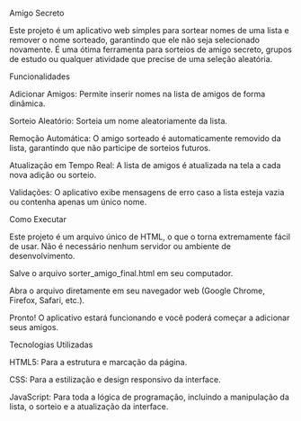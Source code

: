 Amigo Secreto



Este projeto é um aplicativo web simples para sortear nomes de uma lista e remover o nome sorteado, garantindo que ele não seja selecionado novamente. É uma ótima ferramenta para sorteios de amigo secreto, grupos de estudo ou qualquer atividade que precise de uma seleção aleatória.



Funcionalidades



Adicionar Amigos: Permite inserir nomes na lista de amigos de forma dinâmica.



Sorteio Aleatório: Sorteia um nome aleatoriamente da lista.



Remoção Automática: O amigo sorteado é automaticamente removido da lista, garantindo que não participe de sorteios futuros.



Atualização em Tempo Real: A lista de amigos é atualizada na tela a cada nova adição ou sorteio.



Validações: O aplicativo exibe mensagens de erro caso a lista esteja vazia ou contenha apenas um único nome.



Como Executar



Este projeto é um arquivo único de HTML, o que o torna extremamente fácil de usar. Não é necessário nenhum servidor ou ambiente de desenvolvimento.



Salve o arquivo sorter\_amigo\_final.html em seu computador.



Abra o arquivo diretamente em seu navegador web (Google Chrome, Firefox, Safari, etc.).



Pronto! O aplicativo estará funcionando e você poderá começar a adicionar seus amigos.



Tecnologias Utilizadas



HTML5: Para a estrutura e marcação da página.



CSS: Para a estilização e design responsivo da interface.



JavaScript: Para toda a lógica de programação, incluindo a manipulação da lista, o sorteio e a atualização da interface.





